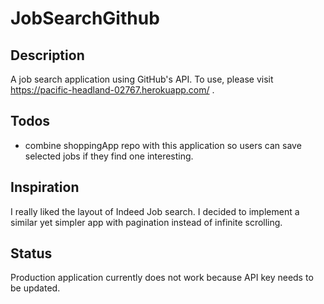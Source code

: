 # JobSearchGithub

## Description
A job search application using GitHub's API. To use, please visit https://pacific-headland-02767.herokuapp.com/ .
## Todos
- combine shoppingApp repo with this application so users can save selected jobs if they find one interesting.

## Inspiration
I really liked the layout of Indeed Job search. I decided to implement a similar yet simpler app with pagination instead of infinite scrolling. 

## Status
Production application currently does not work because API key needs to be updated.
